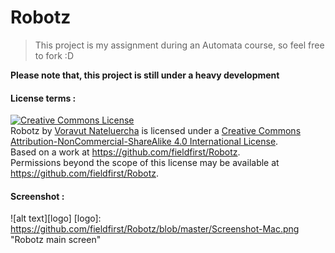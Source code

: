 # Robotz
> This project is my assignment during an Automata course, so feel free to fork :D

**Please note that, this project is still under a heavy development**

#### License terms :

<a rel="license" href="http://creativecommons.org/licenses/by-nc-sa/4.0/"><img alt="Creative Commons License" style="border-width:0" src="https://i.creativecommons.org/l/by-nc-sa/4.0/88x31.png" /></a><br /><span xmlns:dct="http://purl.org/dc/terms/" property="dct:title">Robotz</span> by <a xmlns:cc="http://creativecommons.org/ns#" href="https://github.com/fieldfirst/Robotz" property="cc:attributionName" rel="cc:attributionURL">Voravut Nateluercha</a> is licensed under a <a rel="license" href="http://creativecommons.org/licenses/by-nc-sa/4.0/">Creative Commons Attribution-NonCommercial-ShareAlike 4.0 International License</a>.<br />Based on a work at <a xmlns:dct="http://purl.org/dc/terms/" href="https://github.com/fieldfirst/Robotz" rel="dct:source">https://github.com/fieldfirst/Robotz</a>.<br />Permissions beyond the scope of this license may be available at <a xmlns:cc="http://creativecommons.org/ns#" href="https://github.com/fieldfirst/Robotz" rel="cc:morePermissions">https://github.com/fieldfirst/Robotz</a>.

#### Screenshot :
![alt text][logo]
[logo]: https://github.com/fieldfirst/Robotz/blob/master/Screenshot-Mac.png "Robotz main screen"
